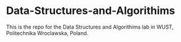 # Data-Structures-and-Algorithims
This is the repo for the Data Structures and Algorithims lab in WUST, Politechnika Wroclawska, Poland.
